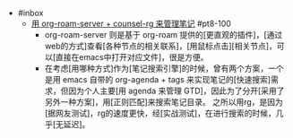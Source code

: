 - #inbox
    - [用 org-roam-server + counsel-rg 来管理笔记](https://zhuanlan.zhihu.com/p/362278359) #pt8-100
        - org-roam-server 则是基于 org-roam 提供的[更直观的插件]，[通过web的方式]查看[各种节点的相关联系]，[用鼠标点击][相关节点]，可以[直接在emacs中打开对应文件]，很是方便。
        - 在考虑[用哪种方式]作为[笔记搜索引擎]的时候，曾有两个方案，一个是用 emacs 自带的 org-agenda + tags 来实现笔记的[快速搜索]需求，但因为个人主要[用 agenda 来管理 GTD]，因此为了分开[采用了另外一种方案]，用[正则匹配]来搜索笔记目录。 之所以用rg，是因为[据网友测试]，rg的速度更快，经[实战测试]，在进行搜索的时候，几乎[无延迟]。
